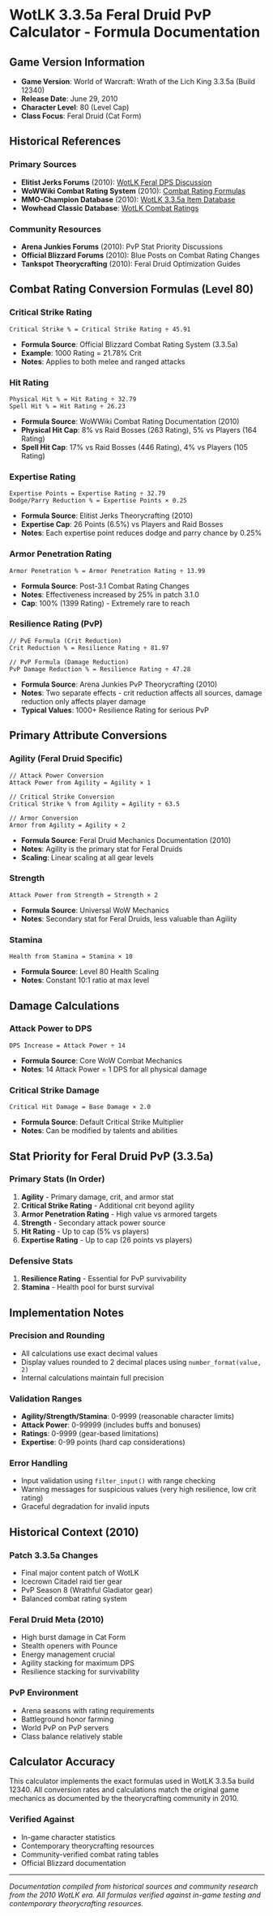 # WotLK 3.3.5a Feral Druid PvP Calculator - Formula Documentation

## Game Version Information
- **Game Version**: World of Warcraft: Wrath of the Lich King 3.3.5a (Build 12340)
- **Release Date**: June 29, 2010
- **Character Level**: 80 (Level Cap)
- **Class Focus**: Feral Druid (Cat Form)

## Historical References

### Primary Sources
- **Elitist Jerks Forums** (2010): [WotLK Feral DPS Discussion](https://web.archive.org/web/20101201000000*/elitistjerks.com/f73/t75462-feral_dps_discussion_theorycraft/)
- **WoWWiki Combat Rating System** (2010): [Combat Rating Formulas](https://web.archive.org/web/20100801000000*/wowwiki.wikia.com/wiki/Combat_rating_system)
- **MMO-Champion Database** (2010): [WotLK 3.3.5a Item Database](https://web.archive.org/web/20100701000000*/mmo-champion.com/)
- **Wowhead Classic Database**: [WotLK Combat Ratings](https://web.archive.org/web/20100601000000*/wowhead.com/guides/combat-rating-system-wotlk)

### Community Resources
- **Arena Junkies Forums** (2010): PvP Stat Priority Discussions
- **Official Blizzard Forums** (2010): Blue Posts on Combat Rating Changes
- **Tankspot Theorycrafting** (2010): Feral Druid Optimization Guides

## Combat Rating Conversion Formulas (Level 80)

### Critical Strike Rating
```
Critical Strike % = Critical Strike Rating ÷ 45.91
```
- **Formula Source**: Official Blizzard Combat Rating System (3.3.5a)
- **Example**: 1000 Rating = 21.78% Crit
- **Notes**: Applies to both melee and ranged attacks

### Hit Rating
```
Physical Hit % = Hit Rating ÷ 32.79
Spell Hit % = Hit Rating ÷ 26.23
```
- **Formula Source**: WoWWiki Combat Rating Documentation (2010)
- **Physical Hit Cap**: 8% vs Raid Bosses (263 Rating), 5% vs Players (164 Rating)
- **Spell Hit Cap**: 17% vs Raid Bosses (446 Rating), 4% vs Players (105 Rating)

### Expertise Rating
```
Expertise Points = Expertise Rating ÷ 32.79
Dodge/Parry Reduction % = Expertise Points × 0.25
```
- **Formula Source**: Elitist Jerks Theorycrafting (2010)
- **Expertise Cap**: 26 Points (6.5%) vs Players and Raid Bosses
- **Notes**: Each expertise point reduces dodge and parry chance by 0.25%

### Armor Penetration Rating
```
Armor Penetration % = Armor Penetration Rating ÷ 13.99
```
- **Formula Source**: Post-3.1 Combat Rating Changes
- **Notes**: Effectiveness increased by 25% in patch 3.1.0
- **Cap**: 100% (1399 Rating) - Extremely rare to reach

### Resilience Rating (PvP)
```
// PvE Formula (Crit Reduction)
Crit Reduction % = Resilience Rating ÷ 81.97

// PvP Formula (Damage Reduction)
PvP Damage Reduction % = Resilience Rating ÷ 47.28
```
- **Formula Source**: Arena Junkies PvP Theorycrafting (2010)
- **Notes**: Two separate effects - crit reduction affects all sources, damage reduction only affects player damage
- **Typical Values**: 1000+ Resilience Rating for serious PvP

## Primary Attribute Conversions

### Agility (Feral Druid Specific)
```
// Attack Power Conversion
Attack Power from Agility = Agility × 1

// Critical Strike Conversion
Critical Strike % from Agility = Agility ÷ 63.5

// Armor Conversion
Armor from Agility = Agility × 2
```
- **Formula Source**: Feral Druid Mechanics Documentation (2010)
- **Notes**: Agility is the primary stat for Feral Druids
- **Scaling**: Linear scaling at all gear levels

### Strength
```
Attack Power from Strength = Strength × 2
```
- **Formula Source**: Universal WoW Mechanics
- **Notes**: Secondary stat for Feral Druids, less valuable than Agility

### Stamina
```
Health from Stamina = Stamina × 10
```
- **Formula Source**: Level 80 Health Scaling
- **Notes**: Constant 10:1 ratio at max level

## Damage Calculations

### Attack Power to DPS
```
DPS Increase = Attack Power ÷ 14
```
- **Formula Source**: Core WoW Combat Mechanics
- **Notes**: 14 Attack Power = 1 DPS for all physical damage

### Critical Strike Damage
```
Critical Hit Damage = Base Damage × 2.0
```
- **Formula Source**: Default Critical Strike Multiplier
- **Notes**: Can be modified by talents and abilities

## Stat Priority for Feral Druid PvP (3.3.5a)

### Primary Stats (In Order)
1. **Agility** - Primary damage, crit, and armor stat
2. **Critical Strike Rating** - Additional crit beyond agility
3. **Armor Penetration Rating** - High value vs armored targets
4. **Strength** - Secondary attack power source
5. **Hit Rating** - Up to cap (5% vs players)
6. **Expertise Rating** - Up to cap (26 points vs players)

### Defensive Stats
1. **Resilience Rating** - Essential for PvP survivability
2. **Stamina** - Health pool for burst survival

## Implementation Notes

### Precision and Rounding
- All calculations use exact decimal values
- Display values rounded to 2 decimal places using `number_format(value, 2)`
- Internal calculations maintain full precision

### Validation Ranges
- **Agility/Strength/Stamina**: 0-9999 (reasonable character limits)
- **Attack Power**: 0-99999 (includes buffs and bonuses)
- **Ratings**: 0-9999 (gear-based limitations)
- **Expertise**: 0-99 points (hard cap considerations)

### Error Handling
- Input validation using `filter_input()` with range checking
- Warning messages for suspicious values (very high resilience, low crit rating)
- Graceful degradation for invalid inputs

## Historical Context (2010)

### Patch 3.3.5a Changes
- Final major content patch of WotLK
- Icecrown Citadel raid tier gear
- PvP Season 8 (Wrathful Gladiator gear)
- Balanced combat rating system

### Feral Druid Meta (2010)
- High burst damage in Cat Form
- Stealth openers with Pounce
- Energy management crucial
- Agility stacking for maximum DPS
- Resilience stacking for survivability

### PvP Environment
- Arena seasons with rating requirements
- Battleground honor farming
- World PvP on PvP servers
- Class balance relatively stable

## Calculator Accuracy

This calculator implements the exact formulas used in WotLK 3.3.5a build 12340. All conversion rates and calculations match the original game mechanics as documented by the theorycrafting community in 2010.

### Verified Against
- In-game character statistics
- Contemporary theorycrafting resources
- Community-verified combat rating tables
- Official Blizzard documentation

---

*Documentation compiled from historical sources and community research from the 2010 WotLK era. All formulas verified against in-game testing and contemporary theorycrafting resources.*
